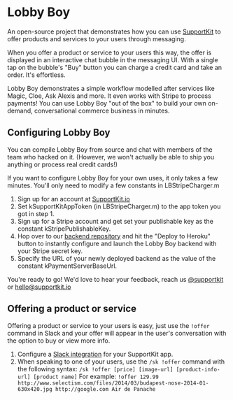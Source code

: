 # Lobby Boy

An open-source project that demonstrates how you can use [SupportKit](http://supportkit.io) to offer products and services to your users through messaging.

When you offer a product or service to your users this way, the offer is displayed in an interactive chat bubble in the messaging UI. With a single tap on the bubble's "Buy" button you can charge a credit card and take an order. It's effortless.

Lobby Boy demonstrates a simple workflow modelled after services like Magic, Cloe, Ask Alexis and more. It even works with Stripe to process payments! You can use Lobby Boy "out of the box" to build your own on-demand, conversational commerce business in minutes.

## Configuring Lobby Boy

You can compile Lobby Boy from source and chat with members of the team who hacked on it. (However, we won't actually be able to ship you anything or process real credit cards!) 

If you want to configure Lobby Boy for your own uses, it only takes a few minutes. You'll only need to modify a few constants in LBStripeCharger.m

1. Sign up for an account at [SupportKit.io](https://app.supportkit.io/signup)
2. Set kSupportKitAppToken (in LBStripeCharger.m) to the app token you got in step 1.
3. Sign up for a Stripe account and get set your publishable key as the constant kStripePublishableKey.
4. Hop over to our [backend repository](https://github.com/supportkit/lobby-boy-stripe-backend) and hit the "Deploy to Heroku" button to instantly configure and launch the Lobby Boy backend with your Stripe secret key.
5. Specify the URL of your newly deployed backend as the value of the constant kPaymentServerBaseUrl.

You're ready to go! We'd love to hear your feedback, reach us [@supportkit](http://twitter.com/supportkit) or hello@supportkit.io

## Offering a product or service

Offering a product or service to your users is easy, just use the `!offer` command in Slack and your offer will appear in the user's conversation with the option to buy or view more info.

1. Configure a [Slack integration](http://docs.supportkit.io/#slack) for your SupportKit app.
2. When speaking to one of your users, use the `/sk !offer` command with the following syntax: `/sk !offer [price] [image-url] [product-info-url] [product name]` For example: `!offer 129.99 http://www.selectism.com/files/2014/03/budapest-nose-2014-01-630x420.jpg http://google.com Air de Panache`
